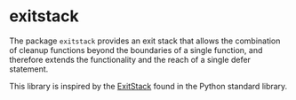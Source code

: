 # exitstack

The package `exitstack` provides an exit stack that allows the combination of cleanup functions beyond the boundaries of a single function, and therefore extends the functionality and the reach of a single defer statement.

This library is inspired by the [ExitStack](https://docs.python.org/3/library/contextlib.html#contextlib.ExitStack) found in the Python standard library.
